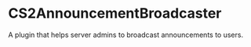 # CS2AnnouncementBroadcaster
A plugin that helps server admins to broadcast announcements to users.
